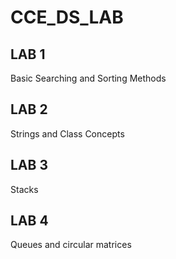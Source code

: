 # CCE_DS_LAB


## LAB 1
Basic Searching and Sorting Methods

## LAB 2
Strings and Class Concepts

## LAB 3
Stacks

## LAB 4
Queues and circular matrices

